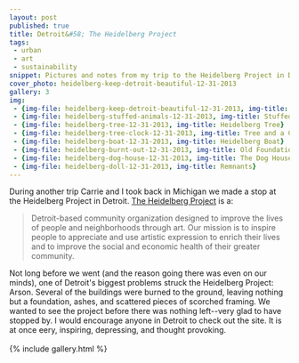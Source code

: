 ```yaml
---
layout: post
published: true
title: Detroit&#58; The Heidelberg Project
tags:
 - urban
 - art
 - sustainability
snippet: Pictures and notes from my trip to the Heidelberg Project in Detroit, Michigan.
cover_photo: heidelberg-keep-detroit-beautiful-12-31-2013
gallery: 3 
img:
 - {img-file: heidelberg-keep-detroit-beautiful-12-31-2013, img-title: Keep Detroit Beautiful}
 - {img-file: heidelberg-stuffed-animals-12-31-2013, img-title: Stuffed Animals}
 - {img-file: heidelberg-tree-12-31-2013, img-title: Heidelberg Tree}
 - {img-file: heidelberg-tree-clock-12-31-2013, img-title: Tree and a Clock}
 - {img-file: heidelberg-boat-12-31-2013, img-title: Heidelberg Boat}
 - {img-file: heidelberg-burnt-out-12-31-2013, img-title: Old Foundations}
 - {img-file: heidelberg-dog-house-12-31-2013, img-title: The Dog House}
 - {img-file: heidelberg-doll-12-31-2013, img-title: Remnants}
---
```

During another trip Carrie and I took back in Michigan we made a stop at the Heidelberg Project in Detroit. [The Heidelberg Project](http://www.heidelberg.org/) is a:

>Detroit-based community organization designed to improve the lives of people and neighborhoods through art. Our mission is to inspire people to appreciate and use artistic expression to enrich their lives and to improve the social and economic health of their greater community.

Not long before we went (and the reason going there was even on our minds), one of Detroit's biggest problems struck the Heidelberg Project: Arson. Several of the buildings were burned to the ground, leaving nothing but a foundation, ashes, and scattered pieces of scorched framing. We wanted to see the project before there was nothing left--very glad to have stopped by. I would encourage anyone in Detroit to check out the site. It is at once eery, inspiring, depressing, and thought provoking.
<br>
<br>
{% include gallery.html %}